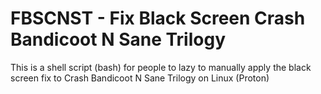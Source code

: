 # FBSCNST - Fix Black Screen Crash Bandicoot N Sane Trilogy
This is a shell script (bash) for people to lazy to manually apply the black screen fix to Crash Bandicoot N Sane Trilogy on Linux (Proton)

